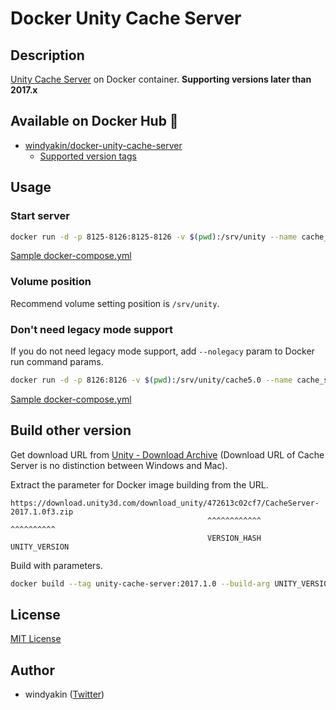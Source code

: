 # Docker Unity Cache Server

## Description

[Unity Cache Server](https://docs.unity3d.com/Manual/CacheServer.html) on Docker container. **Supporting versions later than 2017.x**

## Available on Docker Hub 🐳

* [windyakin/docker-unity-cache-server](https://hub.docker.com/r/windyakin/docker-unity-cache-server)
  * [Supported version tags](https://hub.docker.com/r/windyakin/docker-unity-cache-server/tags/)

## Usage

### Start server

```sh
docker run -d -p 8125-8126:8125-8126 -v $(pwd):/srv/unity --name cache_server windyakin/docker-unity-cache-server
```

[Sample docker-compose.yml](docker-compose.yml)

### Volume position

Recommend volume setting position is `/srv/unity`.

### Don't need legacy mode support

If you do not need legacy mode support, add `--nolegacy` param to Docker run command params.

```sh
docker run -d -p 8126:8126 -v $(pwd):/srv/unity/cache5.0 --name cache_server windyakin/docker-unity-cache-server --no-legacy
```

[Sample docker-compose.yml](docker-compose.nolegacy.yml)

## Build other version

Get download URL from [Unity - Download Archive](https://unity3d.com/jp/get-unity/download/archive) (Download URL of Cache Server is no distinction between Windows and Mac).

Extract the parameter for Docker image building from the URL.

```
https://download.unity3d.com/download_unity/472613c02cf7/CacheServer-2017.1.0f3.zip
                                            ^^^^^^^^^^^^             ^^^^^^^^^^
                                            VERSION_HASH            UNITY_VERSION
```

Build with parameters.

```sh
docker build --tag unity-cache-server:2017.1.0 --build-arg UNITY_VERSION=2017.1.0f3 --build-arg VERSION_HASH=472613c02cf7 .
```

## License

[MIT License](LICENSE)

## Author

* windyakin ([Twitter](https://twitter.com/MITLicense))
